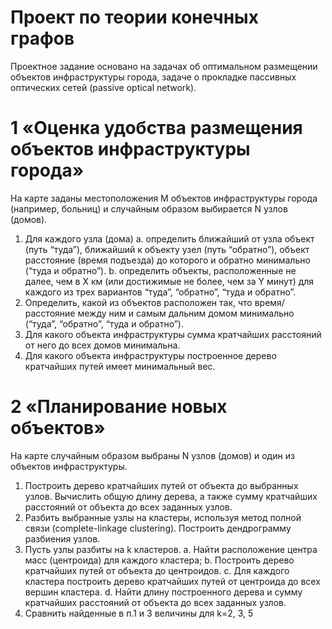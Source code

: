 # Проект по теории конечных графов
Проектное задание основано на задачах об оптимальном размещении объектов инфраструктуры города, задаче о прокладке пассивных оптических сетей (passive optical network).
# 1 «Оценка удобства размещения объектов инфраструктуры города»
На карте заданы местоположения M объектов инфраструктуры города (например,
больниц) и случайным образом выбирается N узлов (домов).
1. Для каждого узла (дома)
  a. определить ближайший от узла объект (путь “туда”), ближайший к объекту узел (путь “обратно”), объект расстояние (время подъезда) до которого и обратно минимально (“туда и обратно”).
  b. определить объекты, расположенные не далее, чем в X км (или достижимые не более, чем за Y минут) для каждого из трех вариантов “туда”, “обратно”, “туда и обратно”.
2. Определить, какой из объектов расположен так, что время/расстояние между ним и самым дальним домом минимально (“туда”, “обратно”, “туда и обратно”).
3. Для какого объекта инфраструктуры сумма кратчайших расстояний от него до всех домов минимальна.
4. Для какого объекта инфраструктуры построенное дерево кратчайших путей имеет минимальный вес.
# 2 «Планирование новых объектов»
На карте случайным образом выбраны N узлов (домов) и один из объектов инфраструктуры.
1. Построить дерево кратчайших путей от объекта до выбранных узлов. Вычислить общую длину дерева, а также сумму кратчайших расстояний от объекта до всех заданных узлов.
2. Разбить выбранные узлы на кластеры, используя метод полной связи (сomplete-linkage clustering). Построить дендрограмму разбиения узлов.
3. Пусть узлы разбиты на k кластеров.
  a. Найти расположение центра масс (центроида) для каждого кластера;
  b. Построить дерево кратчайших путей от объекта до центроидов.
  c. Для каждого кластера построить дерево кратчайших путей от центроида до
  всех вершин кластера.
  d. Найти длину построенного дерева и сумму кратчайших расстояний от
  объекта до всех заданных узлов.
4. Сравнить найденные в п.1 и 3 величины для k=2, 3, 5
